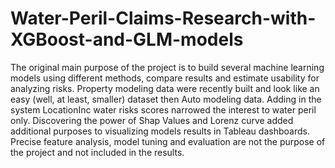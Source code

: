# Water-Peril-Claims-Research-with-XGBoost-and-GLM-models
The original main purpose of the project is to build several machine learning models using different methods, compare results and estimate usability for analyzing risks. 
Property modeling data were recently built and look like an easy (well, at least, smaller) dataset then Auto modeling data. Adding in the system LocationInc water risks scores narrowed the interest to water peril only.
Discovering the power of Shap Values and Lorenz curve added additional purposes to visualizing models results in Tableau dashboards.
Precise feature analysis, model tuning and evaluation are not the purpose of the project and not included in the results.
